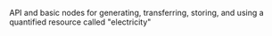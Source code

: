 API and basic nodes for generating, transferring, storing, and using a quantified resource called "electricity"

